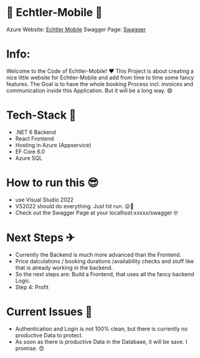 # 🚙 Echtler-Mobile 🚙
Azure Website: [Echtler Mobile](https://echtler-mobile.de) 
Swagger Page:  [Swagger](https://echtler-mobile.de/swagger)

# Info:
Welcome to the Code of Echtler-Mobile! ❤
This Project is about creating a nice little website for Echtler-Mobile and add from time to time some fancy features. 
The Goal is to have the whole booking Process incl. invoices and communication inside this Application. But it will be a long way. 😄

# Tech-Stack 🧡
  - .NET 6 Backend
  - React Frontend
  - Hosting in Azure (Appservice)
  - EF Core 6.0 
  - Azure SQL

# How to run this 😎
  - use Visual Studio 2022
  - VS2022 should do everything. Just hit run. 😜🤑
  - Check out the Swagger Page at your localhost:xxxxx/swagger 🤓

# Next Steps ✈
  - Currently the Backend is much more advanced than the Frontend. 
  - Price dalculations / booking durations /availability checks and stuff like that is already working in the backend.
  - So the next steps are: Build a Frontend, that uses all the fancy backend Logic. 
  - Step 4: Profit

# Current Issues 🦼
  - Authentication and Login is not 100% clean, but there is currently no productive Data to protect.
  - As soon as there is productive Data in the Database, it will be save. I promise. 😍
